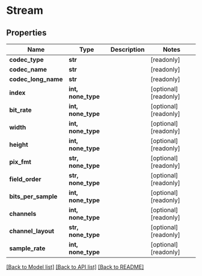 # Stream


## Properties

Name | Type | Description | Notes
------------ | ------------- | ------------- | -------------
**codec_type** | **str** |  | [readonly] 
**codec_name** | **str** |  | [readonly] 
**codec_long_name** | **str** |  | [readonly] 
**index** | **int, none_type** |  | [optional] [readonly] 
**bit_rate** | **int, none_type** |  | [optional] [readonly] 
**width** | **int, none_type** |  | [optional] [readonly] 
**height** | **int, none_type** |  | [optional] [readonly] 
**pix_fmt** | **str, none_type** |  | [optional] [readonly] 
**field_order** | **str, none_type** |  | [optional] [readonly] 
**bits_per_sample** | **int, none_type** |  | [optional] [readonly] 
**channels** | **int, none_type** |  | [optional] [readonly] 
**channel_layout** | **str, none_type** |  | [optional] [readonly] 
**sample_rate** | **int, none_type** |  | [optional] [readonly] 

[[Back to Model list]](../#documentation-for-models) [[Back to API list]](../#documentation-for-api-endpoints) [[Back to README]](../)


